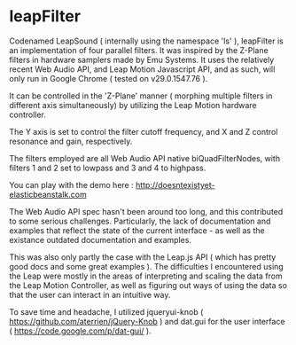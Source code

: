 leapFilter
=========

Codenamed LeapSound ( internally using the namespace 'ls' ), leapFilter is an
implementation of four parallel filters. It was inspired by the Z-Plane
filters in hardware samplers made by Emu Systems.  It uses the relatively
recent Web Audio API, and Leap Motion Javascript API, and as such, will only
run in Google Chrome ( tested on v29.0.1547.76 ).

It can be controlled in the 'Z-Plane' manner ( morphing multiple filters in
different axis simultaneously) by utilizing the Leap Motion hardware
controller.

The Y axis is set to control the filter cutoff frequency, and X and Z control
resonance and gain, respectively.

The filters employed are all Web Audio API native  biQuadFilterNodes, with
filters 1 and 2 set to lowpass and 3 and 4 to highpass.

You can play with the demo here :  http://doesntexistyet-elasticbeanstalk.com

The Web Audio API spec hasn't been around too long, and this contributed to some serious
challenges.  Particularly, the lack of documentation and examples that reflect the
state of the current interface - as well as the existance outdated documentation and examples.

This was also only partly the case with the Leap.js API  ( which has pretty
good docs and some great examples ).  The difficulties I encountered using the
Leap were mostly in the areas of interpreting and scaling the data from the
Leap Motion Controller, as well as figuring out ways of using the data so that
the user can interact in an intuitive way.

To save time and headache, I utilized jqueryui-knob
( https://github.com/aterrien/jQuery-Knob ) and dat.gui for the user interface
( https://code.google.com/p/dat-gui/ ).
